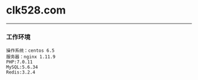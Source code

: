 # clk528.com
------
### 工作环境
    操作系统：centos 6.5
    服务器：nginx 1.11.9
    PHP:7.0.11
    MySQL:5.6.34
    Redis:3.2.4
